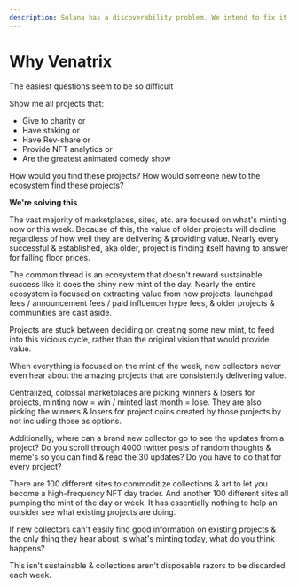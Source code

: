 ```yaml
---
description: Solana has a discoverability problem. We intend to fix it.
---
```


# Why Venatrix

The easiest questions seem to be so difficult

Show me all projects that:

* Give to charity or&#x20;
* Have staking or&#x20;
* Have Rev-share or&#x20;
* Provide NFT analytics or&#x20;
* Are the greatest animated comedy show

How would you find these projects? How would someone new to the ecosystem find these projects?

**We're solving this**

The vast majority of marketplaces, sites, etc. are focused on what's minting now or this week. Because of this, the value of older projects will decline regardless of how well they are delivering & providing value. Nearly every successful & established, aka older, project is finding itself having to answer for falling floor prices.

The common thread is an ecosystem that doesn't reward sustainable success like it does the shiny new mint of the day. Nearly the entire ecosystem is focused on extracting value from new projects, launchpad fees / announcement fees / paid influencer hype fees, & older projects & communities are cast aside.

Projects are stuck between deciding on creating some new mint, to feed into this vicious cycle, rather than the original vision that would provide value.

When everything is focused on the mint of the week, new collectors never even hear about the amazing projects that are consistently delivering value.

Centralized, colossal marketplaces are picking winners & losers for projects, minting now = win / minted last month = lose. They are also picking the winners & losers for project coins created by those projects by not including those as options.

Additionally, where can a brand new collector go to see the updates from a project? Do you scroll through 4000 twitter posts of random thoughts & meme's so you can find & read the 30 updates? Do you have to do that for every project?

There are 100 different sites to commoditize collections & art to let you become a high-frequency NFT day trader. And another 100 different sites all pumping the mint of the day or week. It has essentially nothing to help an outsider see what existing projects are doing.

If new collectors can't easily find good information on existing projects & the only thing they hear about is what's minting today, what do you think happens?

This isn't sustainable & collections aren't disposable razors to be discarded each week.
